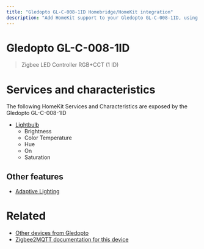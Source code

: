 ```yaml
---
title: "Gledopto GL-C-008-1ID Homebridge/HomeKit integration"
description: "Add HomeKit support to your Gledopto GL-C-008-1ID, using Homebridge, Zigbee2MQTT and homebridge-z2m."
---
```

<!---
This file has been GENERATED using src/docgen/docgen.ts
DO NOT EDIT THIS FILE MANUALLY!
-->
# Gledopto GL-C-008-1ID
> Zigbee LED Controller RGB+CCT (1 ID)


# Services and characteristics
The following HomeKit Services and Characteristics are exposed by
the Gledopto GL-C-008-1ID

* [Lightbulb](../../light.md)
  * Brightness
  * Color Temperature
  * Hue
  * On
  * Saturation


## Other features
* [Adaptive Lighting](../../light.md)


# Related
* [Other devices from Gledopto](../index.md#gledopto)
* [Zigbee2MQTT documentation for this device](https://www.zigbee2mqtt.io/devices/GL-C-008-1ID.html)